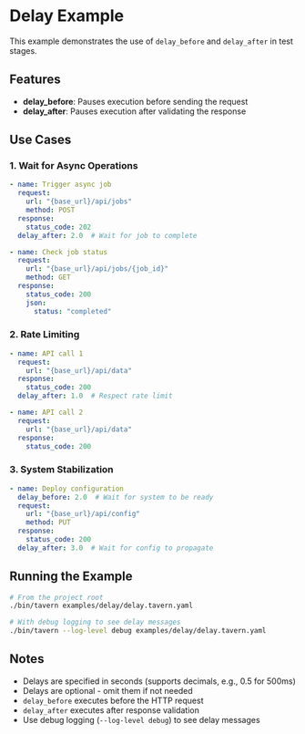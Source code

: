 # Delay Example

This example demonstrates the use of `delay_before` and `delay_after` in test stages.

## Features

- **delay_before**: Pauses execution before sending the request
- **delay_after**: Pauses execution after validating the response

## Use Cases

### 1. Wait for Async Operations
```yaml
- name: Trigger async job
  request:
    url: "{base_url}/api/jobs"
    method: POST
  response:
    status_code: 202
  delay_after: 2.0  # Wait for job to complete

- name: Check job status
  request:
    url: "{base_url}/api/jobs/{job_id}"
    method: GET
  response:
    status_code: 200
    json:
      status: "completed"
```

### 2. Rate Limiting
```yaml
- name: API call 1
  request:
    url: "{base_url}/api/data"
  response:
    status_code: 200
  delay_after: 1.0  # Respect rate limit

- name: API call 2
  request:
    url: "{base_url}/api/data"
  response:
    status_code: 200
```

### 3. System Stabilization
```yaml
- name: Deploy configuration
  delay_before: 2.0  # Wait for system to be ready
  request:
    url: "{base_url}/api/config"
    method: PUT
  response:
    status_code: 200
  delay_after: 3.0  # Wait for config to propagate
```

## Running the Example

```bash
# From the project root
./bin/tavern examples/delay/delay.tavern.yaml

# With debug logging to see delay messages
./bin/tavern --log-level debug examples/delay/delay.tavern.yaml
```

## Notes

- Delays are specified in seconds (supports decimals, e.g., 0.5 for 500ms)
- Delays are optional - omit them if not needed
- `delay_before` executes before the HTTP request
- `delay_after` executes after response validation
- Use debug logging (`--log-level debug`) to see delay messages
